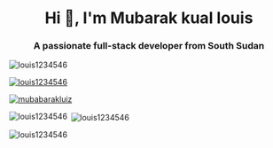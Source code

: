 
<h1 align="center">Hi 👋, I'm Mubarak kual louis</h1>
<h3 align="center">A passionate full-stack developer from South Sudan</h3>

<p align="left"> <img src="https://komarev.com/ghpvc/?username=louis1234546&label=Profile%20views&color=0e75b6&style=flat" alt="louis1234546" /> </p>

<p align="left"> <a href="https://github.com/ryo-ma/github-profile-trophy"><img src="https://github-profile-trophy.vercel.app/?username=louis1234546" alt="louis1234546" /></a> </p>

<p align="left"> <a href="https://twitter.com/mubabarakluiz" target="blank"><img src="https://img.shields.io/twitter/follow/mubabarakluiz?logo=twitter&style=for-the-badge" alt="mubabarakluiz" /></a> </p>



<p><img align="left" src="https://github-readme-stats.vercel.app/api/top-langs?username=Louis12345642&show_icons=true&locale=en&layout=compact" alt="louis1234546" /></p>

<p>&nbsp;<img align="center" src="https://github-readme-stats.vercel.app/api?username=louis12345642&show_icons=true&locale=en" alt="louis1234546" /></p>

<p><img align="center" src="https://github-readme-streak-stats.herokuapp.com/?user=Louis12345642&" alt="louis1234546" /></p>
